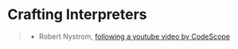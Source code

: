 # Crafting Interpreters
> - Robert Nystrom, [following a youtube video by CodeScope](https://www.youtube.com/watch?v=WpOivQLjhJA&list=PLj_VrUwyDuXS4K3n7X4U4qmkjpuA8rJ76&index=1)
